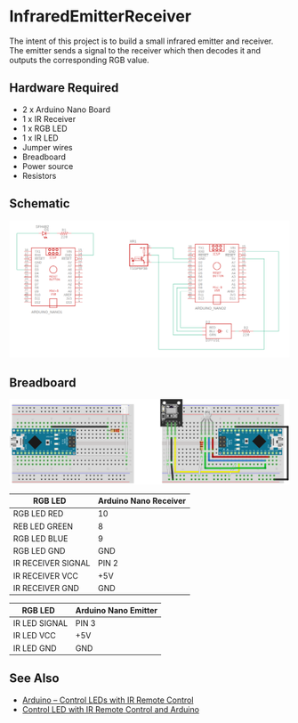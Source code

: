 # InfraredEmitterReceiver

<p>The intent of this project is to build a small infrared emitter and receiver. The emitter sends a signal to the receiver which then decodes it and outputs the corresponding RGB value.</p>

<h2>Hardware Required</h2>

<ul>
  <li>2 x Arduino Nano Board</li>
  <li>1 x IR Receiver</li>
  <li>1 x RGB LED</li>
  <li>1 x IR LED</li>
  <li>Jumper wires</li>
  <li>Breadboard</li>
  <li>Power source</li>
  <li>Resistors</li>
</ul>

<h2>Schematic</h2>

<img src="https://github.com/greeneyedgeek/InfraredEmitterReceiver/blob/master/schematic.png" alt="Schematic">

<h2>Breadboard</h2>

<img src="https://github.com/greeneyedgeek/InfraredEmitterReceiver/blob/master/breadboard.png" alt="Breadboard">
  
RGB LED &nbsp;     | Arduino Nano Receiver
-------------------|------------
RGB LED RED        | 10 
REB LED GREEN      | 8
RGB LED BLUE       | 9
RGB LED GND        | GND
IR RECEIVER SIGNAL | PIN 2
IR RECEIVER VCC    | +5V
IR RECEIVER GND    | GND

RGB LED &nbsp;     | Arduino Nano Emitter
-------------------|------------
IR LED SIGNAL      | PIN 3
IR LED VCC         | +5V
IR LED GND         | GND


<h2>See Also</h2>
<ul>
    <li><a class="urllink" href="https://randomnerdtutorials.com/arduino-ir-remote-control/" rel="nofollow" target="_blank">Arduino – Control LEDs with IR Remote Control</a></li>
  <li><a class="urllink" href="https://arduino-projects-free.blogspot.com/2017/04/control-led-with-ir-remote-control-and.html" rel="nofollow" target="_blank">Control LED with IR Remote Control and Arduino </a></li>
  
  
</ul>
